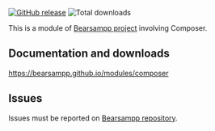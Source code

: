 [![GitHub release](https://img.shields.io/github/release/bearsampp/module-composer.svg?style=flat-square)](https://github.com/bearsampp/module-composer/releases/latest)
![Total downloads](https://img.shields.io/github/downloads/bearsampp/module-composer/total.svg?style=flat-square)

This is a module of [Bearsampp project](https://github.com/bearsampp/neard) involving Composer.

## Documentation and downloads

https://bearsampp.github.io/modules/composer

## Issues

Issues must be reported on [Bearsampp repository](https://github.com/bearsampp/bearsampp/issues).
